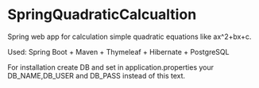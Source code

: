 # SpringQuadraticCalcualtion
Spring web app for calculation simple quadratic equations like ax^2+bx+c.

Used: Spring Boot + Maven + Thymeleaf + Hibernate + PostgreSQL

For installation create DB and set in application.properties your DB_NAME,DB_USER and DB_PASS instead of this text.
